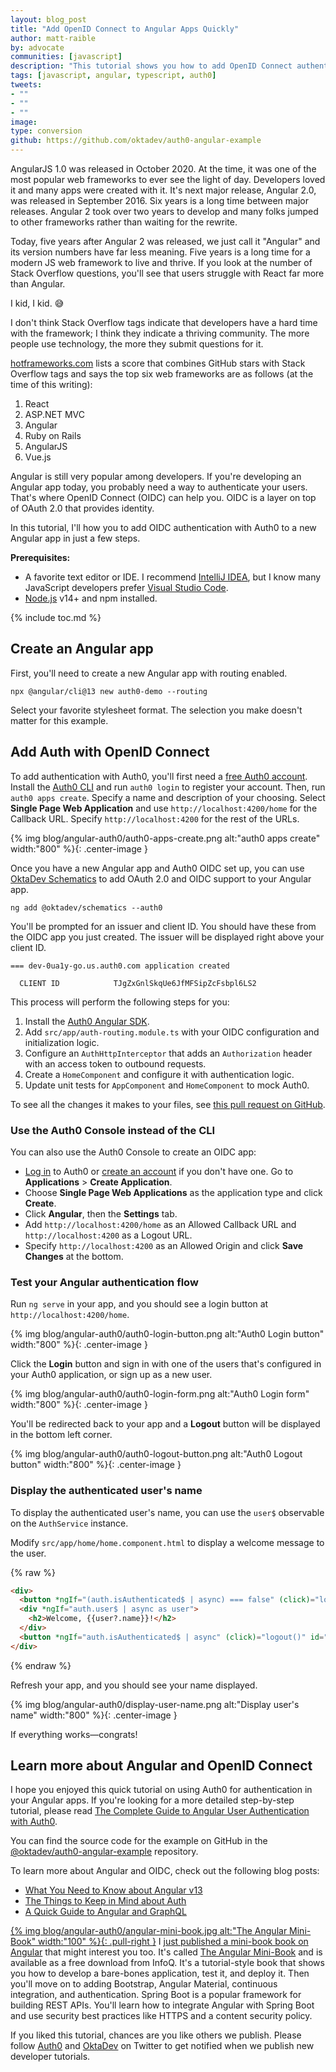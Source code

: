 ```yaml
---
layout: blog_post
title: "Add OpenID Connect to Angular Apps Quickly"
author: matt-raible
by: advocate
communities: [javascript]
description: "This tutorial shows you how to add OpenID Connect authentication with Auth0 in just a few minutes."
tags: [javascript, angular, typescript, auth0]
tweets:
- ""
- ""
- ""
image:
type: conversion
github: https://github.com/oktadev/auth0-angular-example
---
```


AngularJS 1.0 was released in October 2020. At the time, it was one of the most popular web frameworks to ever see the light of day. Developers loved it and many apps were created with it. It's next major release, Angular 2.0, was released in September 2016. Six years is a long time between major releases. Angular 2 took over two years to develop and many folks jumped to other frameworks rather than waiting for the rewrite. 

Today, five years after Angular 2 was released, we just call it "Angular" and its version numbers have far less meaning. Five years is a long time for a modern JS web framework to live and thrive. If you look at the number of Stack Overflow questions, you'll see that users struggle with React far more than Angular.

<script src="https://www.gstatic.com/charts/loader.js"></script>
<div id="stack-overflow-tags"></div>
<script>
google.charts.load('current', {packages: ['corechart', 'bar']});
google.charts.setOnLoadCallback(drawChart);
function drawChart() {
  var data = google.visualization.arrayToDataTable([
    ['Framework', 'Stack Overflow tags', { role: 'style' }],
    ['Angular', 266938, 'red'],
    ['React', 348946, '#61dafb'],
    ['Vue', 87085, '#4fc08d']
  ]);
  var options = {
    title: 'Stack Overflow Tagged Questions',
    chartArea: {width: '50%'},
    hAxis: {
      title: 'Tags',
      minValue: 0
    },
    vAxis: {
      title: 'Web Framework'
    }
  };
  var chart = new google.visualization.BarChart(document.getElementById('stack-overflow-tags'));
  chart.draw(data, options);
}
</script>

I kid, I kid. 😅

I don't think Stack Overflow tags indicate that developers have a hard time with the framework; I think they indicate a thriving community. The more people use technology, the more they submit questions for it. 

[hotframeworks.com](https://hotframeworks.com/) lists a score that combines GitHub stars with Stack Overflow tags and says the top six web frameworks are as follows (at the time of this writing):

1. React
2. ASP.NET MVC
3. Angular
4. Ruby on Rails
5. AngularJS
6. Vue.js

Angular is still very popular among developers. If you're developing an Angular app today, you probably need a way to authenticate your users. That's where OpenID Connect (OIDC) can help you. OIDC is a layer on top of OAuth 2.0 that provides identity. 

In this tutorial, I'll how you to add OIDC authentication with Auth0 to a new Angular app in just a few steps. 

**Prerequisites:**

* A favorite text editor or IDE. I recommend [IntelliJ IDEA](https://www.jetbrains.com/idea/), but I know many JavaScript developers prefer [Visual Studio Code](https://code.visualstudio.com/).
* [Node.js](http://nodejs.org/) v14+ and npm installed.

{% include toc.md %}

## Create an Angular app

First, you'll need to create a new Angular app with routing enabled.

```shell
npx @angular/cli@13 new auth0-demo --routing
```

Select your favorite stylesheet format. The selection you make doesn't matter for this example.

## Add Auth with OpenID Connect

To add authentication with Auth0, you'll first need a [free Auth0 account](https://auth0.com/signup). Install the [Auth0 CLI](https://github.com/auth0/auth0-cli#installation) and run `auth0 login` to register your account. Then, run `auth0 apps create`. Specify a name and description of your choosing. Select **Single Page Web Application** and use `http://localhost:4200/home` for the Callback URL. Specify `http://localhost:4200` for the rest of the URLs.

{% img blog/angular-auth0/auth0-apps-create.png alt:"auth0 apps create" width:"800" %}{: .center-image }

Once you have a new Angular app and Auth0 OIDC set up, you can use [OktaDev Schematics](https://github.com/oktadev/schematics#angular--auth0) to add OAuth 2.0 and OIDC support to your Angular app.

```shell
ng add @oktadev/schematics --auth0
```

You'll be prompted for an issuer and client ID. You should have these from the OIDC app you just created. The issuer will be displayed right above your client ID.

```shell
=== dev-0ua1y-go.us.auth0.com application created

  CLIENT ID            TJgZxGnlSkqUe6JfMFSipZcFsbpl6LS2
```

This process will perform the following steps for you:

1. Install the [Auth0 Angular SDK](https://github.com/auth0/auth0-angular).
2. Add `src/app/auth-routing.module.ts` with your OIDC configuration and initialization logic.
3. Configure an `AuthHttpInterceptor` that adds an `Authorization` header with an access token to outbound requests.
4. Create a `HomeComponent` and configure it with authentication logic.
5. Update unit tests for `AppComponent` and `HomeComponent` to mock Auth0.

To see all the changes it makes to your files, see [this pull request on GitHub](https://github.com/oktadev/auth0-angular-example/pull/1/files). 

### Use the Auth0 Console instead of the CLI

You can also use the Auth0 Console to create an OIDC app:

* [Log in](https://auth0.com/auth/login) to Auth0 or [create an account](https://auth0.com/signup) if you don't have one. Go to **Applications** > **Create Application**.
* Choose **Single Page Web Applications** as the application type and click **Create**.
* Click **Angular**, then the **Settings** tab.
* Add `http://localhost:4200/home` as an Allowed Callback URL and `http://localhost:4200` as a Logout URL.
* Specify `http://localhost:4200` as an Allowed Origin and click **Save Changes** at the bottom.

### Test your Angular authentication flow

Run `ng serve` in your app, and you should see a login button at `http://localhost:4200/home`.

{% img blog/angular-auth0/auth0-login-button.png alt:"Auth0 Login button" width:"800" %}{: .center-image }

Click the **Login** button and sign in with one of the users that's configured in your Auth0 application, or sign up as a new user.

{% img blog/angular-auth0/auth0-login-form.png alt:"Auth0 Login form" width:"800" %}{: .center-image }

You'll be redirected back to your app and a **Logout** button will be displayed in the bottom left corner.

{% img blog/angular-auth0/auth0-logout-button.png alt:"Auth0 Logout button" width:"800" %}{: .center-image }

### Display the authenticated user's name

To display the authenticated user's name, you can use the `user$` observable on the `AuthService` instance.

Modify `src/app/home/home.component.html` to display a welcome message to the user.

{% raw %}
```html
<div>
  <button *ngIf="(auth.isAuthenticated$ | async) === false" (click)="login()" id="login">Login</button>
  <div *ngIf="auth.user$ | async as user">
    <h2>Welcome, {{user?.name}}!</h2>
  </div>
  <button *ngIf="auth.isAuthenticated$ | async" (click)="logout()" id="logout">Logout</button>
</div>
```
{% endraw %}

Refresh your app, and you should see your name displayed.

{% img blog/angular-auth0/display-user-name.png alt:"Display user's name" width:"800" %}{: .center-image }

If everything works—congrats!

## Learn more about Angular and OpenID Connect

I hope you enjoyed this quick tutorial on using Auth0 for authentication in your Angular apps. If you're looking for a more detailed step-by-step tutorial, please read [The Complete Guide to Angular User Authentication with Auth0](https://auth0.com/blog/complete-guide-to-angular-user-authentication/).

You can find the source code for the example on GitHub in the [@oktadev/auth0-angular-example](https://github.com/oktadev/auth0-angular-example) repository.

To learn more about Angular and OIDC, check out the following blog posts:

- [What You Need to Know about Angular v13](/blog/2021/11/10/angular-v13)
- [The Things to Keep in Mind about Auth](/blog/2021/10/29/things-to-keep-in-mind-about-auth)
- [A Quick Guide to Angular and GraphQL](/blog/2021/10/22/angular-graphql)

[{% img blog/angular-auth0/angular-mini-book.jpg alt:"The Angular Mini-Book" width:"100" %}{: .pull-right }](https://www.infoq.com/minibooks/angular-mini-book/)
I [just published a mini-book book on Angular](https://raibledesigns.com/rd/entry/the_angular_mini_book_1) that might interest you too. It's called [The Angular Mini-Book](https://www.infoq.com/minibooks/angular-mini-book/) and is available as a free download from InfoQ. It's a tutorial-style book that shows you how to develop a bare-bones application, test it, and deploy it. Then you'll move on to adding Bootstrap, Angular Material, continuous integration, and authentication. Spring Boot is a popular framework for building REST APIs. You'll learn how to integrate Angular with Spring Boot and use security best practices like HTTPS and a content security policy.

If you liked this tutorial, chances are you like others we publish. Please follow [Auth0](https://twitter.com/auth0) and [OktaDev](https://twitter.com/oktadev) on Twitter to get notified when we publish new developer tutorials.
